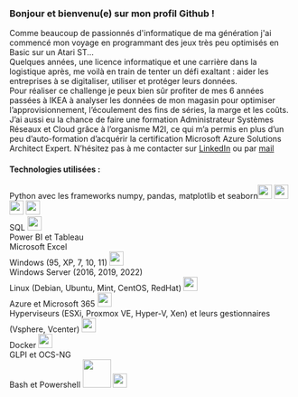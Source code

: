 ### Bonjour et bienvenu(e) sur mon profil Github !
Comme beaucoup de passionnés d'informatique de ma génération j'ai commencé mon voyage en programmant des jeux très peu optimisés en Basic sur un Atari ST...  
Quelques années, une licence informatique et une carrière dans la logistique après, me voilà en train de tenter un défi exaltant : aider les entreprises à se digitaliser, utiliser et protéger leurs données.  
 Pour réaliser ce challenge je peux bien sûr profiter de mes 6 années passées à IKEA à analyser les données de mon magasin pour optimiser l’approvisionnement, l’écoulement des fins de séries, la marge et les coûts.  
J’ai aussi eu la chance de faire une formation Administrateur Systèmes Réseaux et Cloud grâce à l’organisme M2I, ce qui m’a permis en plus d’un peu d’auto-formation d’acquérir la certification Microsoft Azure Solutions Architect Expert.
N’hésitez pas à me contacter sur [LinkedIn](www.linkedin.com/in/rpdata) ou par [mail](romain.perret@rpdata.fr)

#### Technologies utilisées :
Python avec les frameworks numpy, pandas, matplotlib et seaborn<img src="https://cdn.jsdelivr.net/gh/devicons/devicon@latest/icons/python/python-original-wordmark.svg" width=25>
<img src="https://cdn.jsdelivr.net/gh/devicons/devicon@latest/icons/numpy/numpy-original-wordmark.svg" width=25>
<img src="https://cdn.jsdelivr.net/gh/devicons/devicon@latest/icons/pandas/pandas-original-wordmark.svg" width=25>
<img src="https://cdn.jsdelivr.net/gh/devicons/devicon@latest/icons/matplotlib/matplotlib-original-wordmark.svg" width=25>  
SQL
<img src="https://cdn.jsdelivr.net/gh/devicons/devicon@latest/icons/azuresqldatabase/azuresqldatabase-original.svg" width=25>  
Power BI et Tableau  
Microsoft Excel  
Windows (95, XP, 7, 10, 11) <img src="https://cdn.jsdelivr.net/gh/devicons/devicon@latest/icons/windows11/windows11-original-wordmark.svg" width=25>  
Windows Server (2016, 2019, 2022)  
Linux (Debian, Ubuntu, Mint, CentOS, RedHat) <img src="https://cdn.jsdelivr.net/gh/devicons/devicon@latest/icons/linux/linux-original.svg" width=25>  
Azure et Microsoft 365 <img src="https://cdn.jsdelivr.net/gh/devicons/devicon@latest/icons/azure/azure-original-wordmark.svg" width=25>  
Hyperviseurs (ESXi, Proxmox VE, Hyper-V, Xen) et leurs gestionnaires (Vsphere, Vcenter) <img src="https://cdn.jsdelivr.net/gh/devicons/devicon@latest/icons/vsphere/vsphere-original-wordmark.svg" width=25>  
Docker <img src="https://cdn.jsdelivr.net/gh/devicons/devicon@latest/icons/docker/docker-original-wordmark.svg" width=25>  
GLPI et OCS-NG  
Bash et Powershell <img src="https://cdn.jsdelivr.net/gh/devicons/devicon@latest/icons/bash/bash-original.svg" width=50> <img src="https://cdn.jsdelivr.net/gh/devicons/devicon@latest/icons/powershell/powershell-original.svg" width=25>
